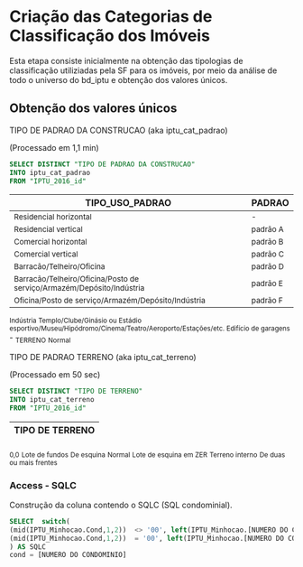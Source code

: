 # Criação das Categorias de Classificação dos Imóveis
Esta etapa consiste inicialmente na obtenção das tipologias de classificação utiliziadas pela SF para os imóveis, por meio da análise de todo o universo do bd_iptu e obtenção dos valores únicos.
## Obtenção dos valores únicos
TIPO DE PADRAO DA CONSTRUCAO (aka iptu_cat_padrao)
  
(Processado em 1,1 min)
```sql
SELECT DISTINCT "TIPO DE PADRAO DA CONSTRUCAO"
INTO iptu_cat_padrao
FROM "IPTU_2016_id"
```

|TIPO_USO_PADRAO|PADRAO|
|-------------|--------|
<sub>Residencial horizontal|<sub>-</sub>
<sub>Residencial vertical|<sub>padrão A</sub>
<sub>Comercial horizontal|<sub>padrão B</sub>
<sub>Comercial vertical|<sub>padrão C</sub>
<sub>Barracão/Telheiro/Oficina|<sub>padrão D</sub>
<sub>Barracão/Telheiro/Oficina/Posto de serviço/Armazém/Depósito/Indústria|<sub>padrão E</sub>
<sub>Oficina/Posto de serviço/Armazém/Depósito/Indústria|<sub>padrão F</sub>
<sub>Indústria </sub>
<sub>Templo/Clube/Ginásio ou Estádio esportivo/Museu/Hipódromo/Cinema/Teatro/Aeroporto/Estações/etc. </sub>
<sub>Edifício de garagens </sub>
\-
<sub>TERRENO</sub>
<sub>Normal</sub>


TIPO DE PADRAO TERRENO (aka iptu_cat_terreno)
  
(Processado em 50 sec)
```sql
SELECT DISTINCT "TIPO DE TERRENO"
INTO iptu_cat_terreno
FROM "IPTU_2016_id"
```
|TIPO DE TERRENO|
|---------------:|
<sub>0,0</sub>
<sub>Lote de fundos</sub>
<sub>De esquina</sub>
<sub>Normal</sub>
<sub>Lote de esquina em ZER</sub>
<sub>Terreno interno</sub>
<sub>De duas ou mais frentes</sub>



### Access - SQLC
Construção da coluna contendo o SQLC (SQL condominial).

```sql
SELECT  switch( 
(mid(IPTU_Minhocao.Cond,1,2))  <> '00', left(IPTU_Minhocao.[NUMERO DO CONTRIBUINTE],6)&'0000'&(mid(IPTU_Minhocao.Cond,1,2)),
(mid(IPTU_Minhocao.Cond,1,2))  = '00', left(IPTU_Minhocao.[NUMERO DO CONTRIBUINTE],10)&(mid(IPTU_Minhocao.Cond,1,2))
) AS SQLC
cond = [NUMERO DO CONDOMINIO]
```
